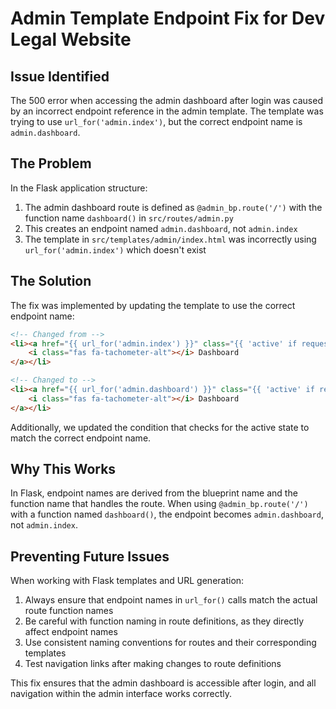 # Admin Template Endpoint Fix for Dev Legal Website

## Issue Identified

The 500 error when accessing the admin dashboard after login was caused by an incorrect endpoint reference in the admin template. The template was trying to use `url_for('admin.index')`, but the correct endpoint name is `admin.dashboard`.

## The Problem

In the Flask application structure:
1. The admin dashboard route is defined as `@admin_bp.route('/')` with the function name `dashboard()` in `src/routes/admin.py`
2. This creates an endpoint named `admin.dashboard`, not `admin.index`
3. The template in `src/templates/admin/index.html` was incorrectly using `url_for('admin.index')` which doesn't exist

## The Solution

The fix was implemented by updating the template to use the correct endpoint name:

```html
<!-- Changed from -->
<li><a href="{{ url_for('admin.index') }}" class="{{ 'active' if request.endpoint == 'admin.index' else '' }}">
    <i class="fas fa-tachometer-alt"></i> Dashboard
</a></li>

<!-- Changed to -->
<li><a href="{{ url_for('admin.dashboard') }}" class="{{ 'active' if request.endpoint == 'admin.dashboard' else '' }}">
    <i class="fas fa-tachometer-alt"></i> Dashboard
</a></li>
```

Additionally, we updated the condition that checks for the active state to match the correct endpoint name.

## Why This Works

In Flask, endpoint names are derived from the blueprint name and the function name that handles the route. When using `@admin_bp.route('/')` with a function named `dashboard()`, the endpoint becomes `admin.dashboard`, not `admin.index`.

## Preventing Future Issues

When working with Flask templates and URL generation:
1. Always ensure that endpoint names in `url_for()` calls match the actual route function names
2. Be careful with function naming in route definitions, as they directly affect endpoint names
3. Use consistent naming conventions for routes and their corresponding templates
4. Test navigation links after making changes to route definitions

This fix ensures that the admin dashboard is accessible after login, and all navigation within the admin interface works correctly.
